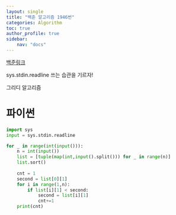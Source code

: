 ```yaml
---
layout: single
title: "백준 알고리즘 1946번"
categories: Algorithm
toc: true
author_profile: true
sidebar:
    nav: "docs"
---
```


[백준링크](https://www.acmicpc.net/problem/1946)

sys.stdin.readline 쓰는 습관을 기르자!

그리디 알고리즘

# 파이썬
```python
import sys
input = sys.stdin.readline

for _ in range(int(input())):
    n = int(input())
    list = [tuple(map(int,input().split())) for _ in range(n)]
    list.sort()
    
    cnt = 1
    second = list[0][1]
    for i in range(1,n):
        if list[i][1] < second:
            second = list[i][1]
            cnt+=1
    print(cnt)


```